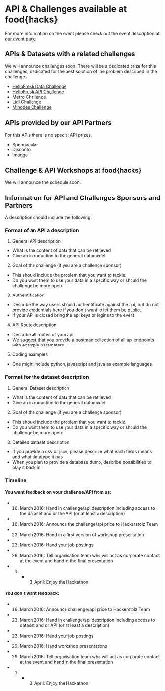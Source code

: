 # API & Challenges available at food{hacks}

For more information on the event please check out the event description at [our event page](www.food-hacks.de)

## APIs & Datasets with a related challenges
We will announce challenges  soon. There will be a dedicated prize for this challenges, dedicated for the best solution of the problem described in the challenge.

- [HelloFresh Data Challenge](https://github.com/hackerstolz/foodhacks-apis/tree/master/hellofresh/data-challenge)
- [HelloFresh API Challenge](https://github.com/hackerstolz/foodhacks-apis/tree/master/hellofresh/api-challenge)
- [Metro Challenge](https://github.com/hackerstolz/foodhacks-apis/tree/master/metro)
- [Lidl Challenge](https://github.com/hackerstolz/foodhacks-apis/tree/master/lidl)
- [Minodes Challenge](https://github.com/hackerstolz/foodhacks-apis/tree/master/minodes)


## APIs provided by our API Partners
For this APIs there is no special API prizes.
- Spoonacular
- Disconto
- Imagga

## Challenge & API Workshops at food{hacks}
We will announce the schedule soon.


## Information for API and Challenges Sponsors and Partners
A description should include the following:

### Format of an API a description

1. General API description
  * What is the content of data that can be retrieved
  * Give an introduction to the general datamodel
2. Goal of the challenge (if you are a challenge sponsor)
  * This should include the problem that you want to tackle.
  * Do you want them to use your data in a specific way or should the challenge be more open.
3. Authentification
  * Describe the way users should authentificate against the api, but do not provide credentials here if you don't want to let them be public. 
  * If your API is closed bring the api keys or logins to the event
4. API Route description
  * Describe all routes of your api
  * We suggest that you provide a [postman](www.getpostman.com) collection of all api endpoints with example parameters
5. Coding examples
  * One might include python, javascript and java as example languages

### Format for the dataset description 

1. General Dataset description
  * What is the content of data that can be retrieved
  * Give an introduction to the general datamodel
2. Goal of the challenge (if you are a challenge sponsor)
  * This should include the problem that you want to tackle.
  * Do you want them to use your data in a specific way or should the challenge be more open.
3. Detailed dataset description
  * If you provide a csv or json, please describe what each fields means and what datatype it has
  * When you plan to provide a database dump, describe possibilities to play it back in
  
### Timeline 

####  You want feedback on your challenge/API from us: 
*  16. March 2016: Hand in challenge/api description including access to the dataset and or the API (or at least a description)
*  16. March 2016: Announce the challenge/api price to Hackerstolz Team
*  23. March 2016: Hand in a first version of workshop presentation
*  23. March 2016: Hand your job postings
*  29. March 2016: Tell  organisation team who will act as corporate contact at the event and hand in the final presentation
*  1. - 3. April: Enjoy the Hackathon

#### You don´t want feedback:
*  16. March 2016: Announce challenge/api price to Hackerstolz Team
*  23. March 2016: Hand in challenge/api description including access to dataset and or API (or at least a description) 
*  23. March 2016: Hand your job postings
*  29. March 2016: Hand  workshop presentations
*  29. March 2016: Tell  organisation team who will act as corporate contact at the event and hand in the final presentation
*  1. - 3. April: Enjoy the Hackathon

